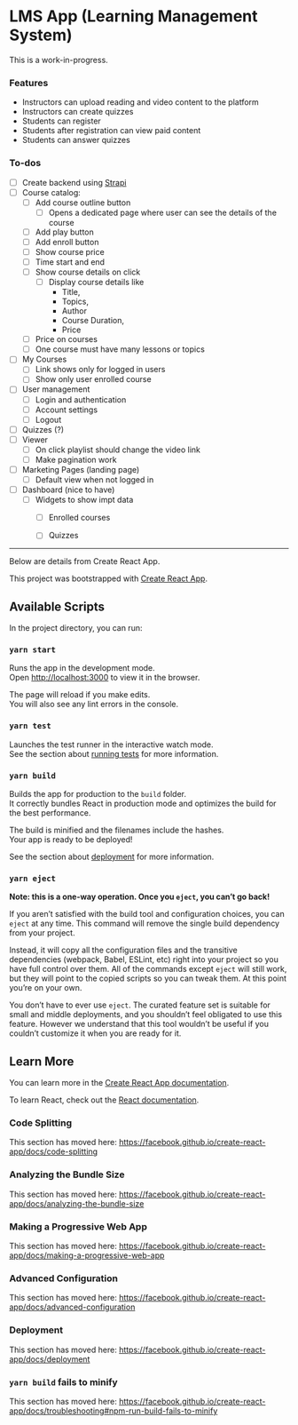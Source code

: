 # LMS App (Learning Management System)

This is a work-in-progress.

### Features

- Instructors can upload reading and video content to the platform
- Instructors can create quizzes
- Students can register
- Students after registration can view paid content
- Students can answer quizzes

### To-dos

- [ ] Create backend using [Strapi](strapi.io)
- [ ] Course catalog:
    - [ ] Add course outline button
        - [ ] Opens a dedicated page where user can see the details of the course
    - [ ] Add play button
    - [ ] Add enroll button
    - [ ] Show course price
    - [ ] Time start and end
    - [ ] Show course details on click
        - [ ] Display course details like
            - Title,
            - Topics,
            - Author
            - Course Duration,
            - Price
    - [ ] Price on courses
    - [ ] One course must have many lessons or topics
- [ ] My Courses
    - [ ] Link shows only for logged in users
    - [ ] Show only user enrolled course
- [ ] User management
    - [ ] Login and authentication
    - [ ] Account settings
    - [ ] Logout
- [ ] Quizzes (?)
- [ ] Viewer
    - [ ] On click playlist should change the video link
    - [ ] Make pagination work
- [ ] Marketing Pages (landing page)
    - [ ] Default view when not logged in
- [ ] Dashboard (nice to have)
    - [ ] Widgets to show impt data
        - [ ] Enrolled courses
        - [ ] Quizzes


---
Below are details from Create React App.

This project was bootstrapped with [Create React App](https://github.com/facebook/create-react-app).

## Available Scripts

In the project directory, you can run:

### `yarn start`

Runs the app in the development mode.<br />
Open [http://localhost:3000](http://localhost:3000) to view it in the browser.

The page will reload if you make edits.<br />
You will also see any lint errors in the console.

### `yarn test`

Launches the test runner in the interactive watch mode.<br />
See the section about [running tests](https://facebook.github.io/create-react-app/docs/running-tests) for more information.

### `yarn build`

Builds the app for production to the `build` folder.<br />
It correctly bundles React in production mode and optimizes the build for the best performance.

The build is minified and the filenames include the hashes.<br />
Your app is ready to be deployed!

See the section about [deployment](https://facebook.github.io/create-react-app/docs/deployment) for more information.

### `yarn eject`

**Note: this is a one-way operation. Once you `eject`, you can’t go back!**

If you aren’t satisfied with the build tool and configuration choices, you can `eject` at any time. This command will remove the single build dependency from your project.

Instead, it will copy all the configuration files and the transitive dependencies (webpack, Babel, ESLint, etc) right into your project so you have full control over them. All of the commands except `eject` will still work, but they will point to the copied scripts so you can tweak them. At this point you’re on your own.

You don’t have to ever use `eject`. The curated feature set is suitable for small and middle deployments, and you shouldn’t feel obligated to use this feature. However we understand that this tool wouldn’t be useful if you couldn’t customize it when you are ready for it.

## Learn More

You can learn more in the [Create React App documentation](https://facebook.github.io/create-react-app/docs/getting-started).

To learn React, check out the [React documentation](https://reactjs.org/).

### Code Splitting

This section has moved here: https://facebook.github.io/create-react-app/docs/code-splitting

### Analyzing the Bundle Size

This section has moved here: https://facebook.github.io/create-react-app/docs/analyzing-the-bundle-size

### Making a Progressive Web App

This section has moved here: https://facebook.github.io/create-react-app/docs/making-a-progressive-web-app

### Advanced Configuration

This section has moved here: https://facebook.github.io/create-react-app/docs/advanced-configuration

### Deployment

This section has moved here: https://facebook.github.io/create-react-app/docs/deployment

### `yarn build` fails to minify

This section has moved here: https://facebook.github.io/create-react-app/docs/troubleshooting#npm-run-build-fails-to-minify
